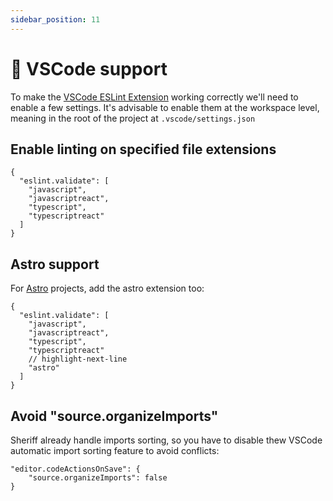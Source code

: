 ```yaml
---
sidebar_position: 11
---
```


# 🚀 VSCode support

To make the [VSCode ESLint Extension](https://marketplace.visualstudio.com/items?itemName=dbaeumer.vscode-eslint) working correctly we'll need to enable a few settings. It's advisable to enable them at the workspace level, meaning in the root of the project at `.vscode/settings.json`

## Enable linting on specified file extensions

```JSONC title=".vscode/settings.json"
{
  "eslint.validate": [
    "javascript",
    "javascriptreact",
    "typescript",
    "typescriptreact"
  ]
}
```

## Astro support

For [Astro](https://astro.build/) projects, add the astro extension too:

```JSONC title=".vscode/settings.json"
{
  "eslint.validate": [
    "javascript",
    "javascriptreact",
    "typescript",
    "typescriptreact"
    // highlight-next-line
    "astro"
  ]
}
```

## Avoid "source.organizeImports"

Sheriff already handle imports sorting, so you have to disable thew VSCode automatic import sorting feature to avoid conflicts:

```JSONC title=".vscode/settings.json"
"editor.codeActionsOnSave": {
    "source.organizeImports": false
}
```
